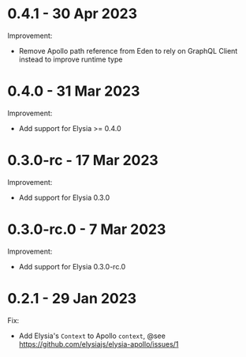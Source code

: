 # 0.4.1 - 30 Apr 2023
Improvement:
- Remove Apollo path reference from Eden to rely on GraphQL Client instead to improve runtime type

# 0.4.0 - 31 Mar 2023
Improvement:
- Add support for Elysia >= 0.4.0

# 0.3.0-rc - 17 Mar 2023
Improvement:
- Add support for Elysia 0.3.0

# 0.3.0-rc.0 - 7 Mar 2023
Improvement:
- Add support for Elysia 0.3.0-rc.0

# 0.2.1 - 29 Jan 2023
Fix:
- Add Elysia's `Context` to Apollo `context`, @see https://github.com/elysiajs/elysia-apollo/issues/1
